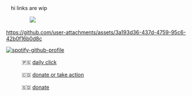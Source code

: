 





ㅤhi links are wip

ㅤㅤㅤㅤㅤ![](https://komarev.com/ghpvc/?username=lustangel&label=femboys&color=7B7168)


https://github.com/user-attachments/assets/3a193d36-437d-4759-95c6-42b0f16b0d8c


[![spotify-github-profile](https://spotify-github-profile.kittinanx.com/api/view?uid=31zbblnlr2w65oeixrz3ikwwf7xq&cover_image=true&theme=novatorem&show_offline=false&background_color=121212&interchange=true&bar_color=53b14f&bar_color_cover=true)](https://github.com/kittinan/spotify-github-profile)


ㅤ ㅤㅤ🇵🇸 [daily click](https://arab.org/click-to-help/palestine/)

ㅤㅤㅤ 🇨🇩 [donate or take action](https://www.savethechildren.org/us/where-we-work/democratic-republic-of-congo)

ㅤ ㅤㅤ🇸🇩 [donate](https://www.help-ev.de/en/donate-south-sudan/) 
